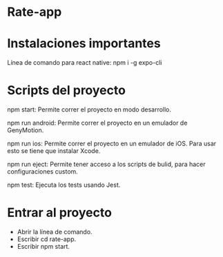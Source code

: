 # Rate-app

# Instalaciones importantes

Línea de comando para react native: npm i -g expo-cli

# Scripts del proyecto

npm start: Permite correr el proyecto en modo desarrollo.

npm run android: Permite correr el proyecto en un emulador de GenyMotion.

npm run ios: Permite correr el proyecto en un emulador de iOS. Para usar esto se tiene que instalar Xcode.

npm run eject: Permite tener acceso a los scripts de bulid, para hacer configuraciones custom.

npm test: Ejecuta los tests usando Jest.

# Entrar al proyecto

- Abrir la línea de comando.
- Escribir cd rate-app.
- Escribir npm start.